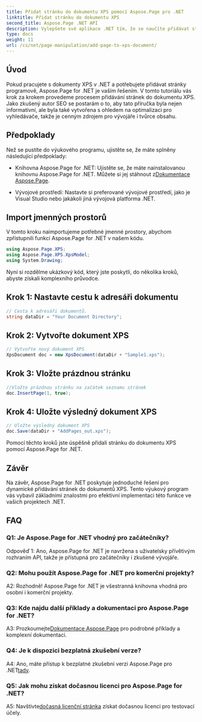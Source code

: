 ```yaml
---
title: Přidat stránku do dokumentu XPS pomocí Aspose.Page pro .NET
linktitle: Přidat stránku do dokumentu XPS
second_title: Aspose.Page .NET API
description: Vylepšete své aplikace .NET tím, že se naučíte přidávat stránky do dokumentů XPS pomocí Aspose.Page for .NET. Postupujte podle našeho podrobného průvodce pro bezproblémovou integraci.
type: docs
weight: 11
url: /cs/net/page-manipulation/add-page-to-xps-document/
---
```

## Úvod

Pokud pracujete s dokumenty XPS v .NET a potřebujete přidávat stránky programově, Aspose.Page for .NET je vaším řešením. V tomto tutoriálu vás krok za krokem provedeme procesem přidávání stránek do dokumentu XPS. Jako zkušený autor SEO se postarám o to, aby tato příručka byla nejen informativní, ale byla také vytvořena s ohledem na optimalizaci pro vyhledávače, takže je cenným zdrojem pro vývojáře i tvůrce obsahu.

## Předpoklady

Než se pustíte do výukového programu, ujistěte se, že máte splněny následující předpoklady:

-  Knihovna Aspose.Page for .NET: Ujistěte se, že máte nainstalovanou knihovnu Aspose.Page for .NET. Můžete si jej stáhnout z[Dokumentace Aspose.Page](https://reference.aspose.com/page/net/).

- Vývojové prostředí: Nastavte si preferované vývojové prostředí, jako je Visual Studio nebo jakákoli jiná vývojová platforma .NET.

## Import jmenných prostorů

V tomto kroku naimportujeme potřebné jmenné prostory, abychom zpřístupnili funkci Aspose.Page for .NET v našem kódu.

```csharp
using Aspose.Page.XPS;
using Aspose.Page.XPS.XpsModel;
using System.Drawing;
```

Nyní si rozdělme ukázkový kód, který jste poskytli, do několika kroků, abyste získali komplexního průvodce.

## Krok 1: Nastavte cestu k adresáři dokumentu

```csharp
// Cesta k adresáři dokumentů.
string dataDir = "Your Document Directory";
```

## Krok 2: Vytvořte dokument XPS

```csharp
// Vytvořte nový dokument XPS
XpsDocument doc = new XpsDocument(dataDir + "Sample1.xps");
```

## Krok 3: Vložte prázdnou stránku

```csharp
//Vložte prázdnou stránku na začátek seznamu stránek
doc.InsertPage(1, true);
```

## Krok 4: Uložte výsledný dokument XPS

```csharp
// Uložte výsledný dokument XPS
doc.Save(dataDir + "AddPages_out.xps");
```

Pomocí těchto kroků jste úspěšně přidali stránku do dokumentu XPS pomocí Aspose.Page for .NET.

## Závěr

Na závěr, Aspose.Page for .NET poskytuje jednoduché řešení pro dynamické přidávání stránek do dokumentů XPS. Tento výukový program vás vybavil základními znalostmi pro efektivní implementaci této funkce ve vašich projektech .NET.

## FAQ

### Q1: Je Aspose.Page for .NET vhodný pro začátečníky?

Odpověď 1: Ano, Aspose.Page for .NET je navržena s uživatelsky přívětivým rozhraním API, takže je přístupná pro začátečníky i zkušené vývojáře.

### Q2: Mohu použít Aspose.Page for .NET pro komerční projekty?

A2: Rozhodně! Aspose.Page for .NET je všestranná knihovna vhodná pro osobní i komerční projekty.

### Q3: Kde najdu další příklady a dokumentaci pro Aspose.Page for .NET?

 A3: Prozkoumejte[Dokumentace Aspose.Page](https://reference.aspose.com/page/net/) pro podrobné příklady a komplexní dokumentaci.

### Q4: Je k dispozici bezplatná zkušební verze?

A4: Ano, máte přístup k bezplatné zkušební verzi Aspose.Page pro .NET[tady](https://releases.aspose.com/).

### Q5: Jak mohu získat dočasnou licenci pro Aspose.Page for .NET?

 A5: Navštivte[dočasná licenční stránka](https://purchase.aspose.com/temporary-license/) získat dočasnou licenci pro testovací účely.

